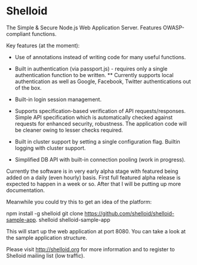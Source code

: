 Shelloid
========

The Simple & Secure Node.js Web Application Server.
Features OWASP-compliant functions.

Key features (at the moment):

* Use of annotations instead of writing code for many useful functions.

* Built in authentication (via passport.js) - requires only a single authentication function to be written. 
** Currently supports local authentication as well as Google, Facebook, Twitter authentications out of the box.

* Built-in login session management.

* Supports specification-based verification of API requests/responses. Simple API specification which is automatically checked against requests for enhanced security, robustness. The application code will be cleaner owing to lesser checks required.

* Built in cluster support by setting a single configuration flag. Builtin logging with cluster support.

* Simplified DB API with built-in connection pooling (work in progress).

Currently the software is in very early alpha stage with featured being added on a daily (even hourly) basis. First full featured alpha release is expected to happen in a week or so. After that I will be putting up more documentation.

Meanwhile you could try this to get an idea of the platform:

npm install -g shelloid
git clone https://github.com/shelloid/shelloid-sample-app.
shelloid shelloid-sample-app

This will start up the web application at port 8080. You can take a look at the sample application structure.

Please visit http://shelloid.org for more information and to register to Shelloid mailing list (low traffic).


